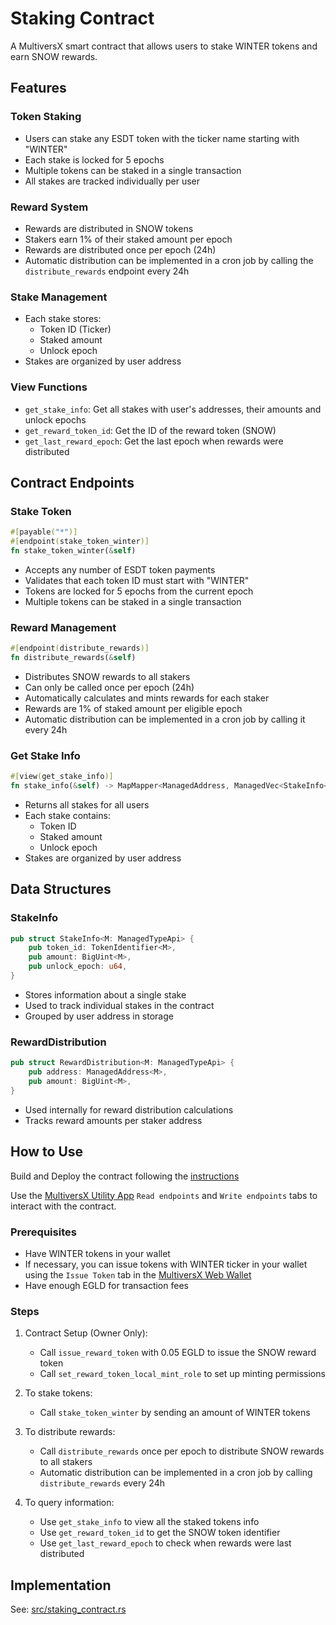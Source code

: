 # Staking Contract

A MultiversX smart contract that allows users to stake WINTER tokens and earn SNOW rewards.

## Features

### Token Staking

- Users can stake any ESDT token with the ticker name starting with "WINTER"
- Each stake is locked for 5 epochs
- Multiple tokens can be staked in a single transaction
- All stakes are tracked individually per user

### Reward System

- Rewards are distributed in SNOW tokens
- Stakers earn 1% of their staked amount per epoch
- Rewards are distributed once per epoch (24h)
- Automatic distribution can be implemented in a cron job by calling the `distribute_rewards` endpoint every 24h

### Stake Management

- Each stake stores:
  - Token ID (Ticker)
  - Staked amount
  - Unlock epoch
- Stakes are organized by user address

### View Functions

- `get_stake_info`: Get all stakes with user's addresses, their amounts and unlock epochs
- `get_reward_token_id`: Get the ID of the reward token (SNOW)
- `get_last_reward_epoch`: Get the last epoch when rewards were distributed

## Contract Endpoints

### Stake Token

```rust
#[payable("*")]
#[endpoint(stake_token_winter)]
fn stake_token_winter(&self)
```

- Accepts any number of ESDT token payments
- Validates that each token ID must start with "WINTER"
- Tokens are locked for 5 epochs from the current epoch
- Multiple tokens can be staked in a single transaction

### Reward Management

```rust
#[endpoint(distribute_rewards)]
fn distribute_rewards(&self)
```

- Distributes SNOW rewards to all stakers
- Can only be called once per epoch (24h)
- Automatically calculates and mints rewards for each staker
- Rewards are 1% of staked amount per eligible epoch
- Automatic distribution can be implemented in a cron job by calling it every 24h

### Get Stake Info

```rust
#[view(get_stake_info)]
fn stake_info(&self) -> MapMapper<ManagedAddress, ManagedVec<StakeInfo<Self::Api>>>
```

- Returns all stakes for all users
- Each stake contains:
  - Token ID
  - Staked amount
  - Unlock epoch
- Stakes are organized by user address

## Data Structures

### StakeInfo

```rust
pub struct StakeInfo<M: ManagedTypeApi> {
    pub token_id: TokenIdentifier<M>,
    pub amount: BigUint<M>,
    pub unlock_epoch: u64,
}
```

- Stores information about a single stake
- Used to track individual stakes in the contract
- Grouped by user address in storage

### RewardDistribution

```rust
pub struct RewardDistribution<M: ManagedTypeApi> {
    pub address: ManagedAddress<M>,
    pub amount: BigUint<M>,
}
```

- Used internally for reward distribution calculations
- Tracks reward amounts per staker address

## How to Use

Build and Deploy the contract following the [instructions](../README.md#building-the-contracts)

Use the [MultiversX Utility App](https://utils.multiversx.com/) `Read endpoints` and `Write endpoints` tabs to interact with the contract.

### Prerequisites

- Have WINTER tokens in your wallet
- If necessary, you can issue tokens with WINTER ticker in your wallet using the `Issue Token` tab in the [MultiversX Web Wallet](https://devnet-wallet.multiversx.com/issue-token)
- Have enough EGLD for transaction fees

### Steps

1. Contract Setup (Owner Only):
   - Call `issue_reward_token` with 0.05 EGLD to issue the SNOW reward token
   - Call `set_reward_token_local_mint_role` to set up minting permissions

2. To stake tokens:
   - Call `stake_token_winter` by sending an amount of WINTER tokens

3. To distribute rewards:
   - Call `distribute_rewards` once per epoch to distribute SNOW rewards to all stakers
   - Automatic distribution can be implemented in a cron job by calling `distribute_rewards` every 24h

4. To query information:
   - Use `get_stake_info` to view all the staked tokens info
   - Use `get_reward_token_id` to get the SNOW token identifier
   - Use `get_last_reward_epoch` to check when rewards were last distributed

## Implementation

See: [src/staking_contract.rs](src/staking_contract.rs)
